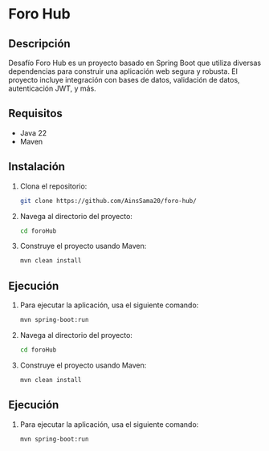 # Foro Hub

## Descripción

Desafío Foro Hub es un proyecto basado en Spring Boot que utiliza diversas dependencias para construir una aplicación web segura y robusta. El proyecto incluye integración con bases de datos, validación de datos, autenticación JWT, y más.

## Requisitos

- Java 22
- Maven

## Instalación

1. Clona el repositorio:
    ```sh
    git clone https://github.com/AinsSama20/foro-hub/
    ```

2. Navega al directorio del proyecto:
    ```sh
    cd foroHub
    ```

3. Construye el proyecto usando Maven:
    ```sh
    mvn clean install
    ```

## Ejecución

1. Para ejecutar la aplicación, usa el siguiente comando:
    ```sh
    mvn spring-boot:run
    ```

2. Navega al directorio del proyecto:
    ```sh
    cd foroHub
    ```

3. Construye el proyecto usando Maven:
    ```sh
    mvn clean install
    ```

## Ejecución

1. Para ejecutar la aplicación, usa el siguiente comando:
    ```sh
    mvn spring-boot:run
    ```
